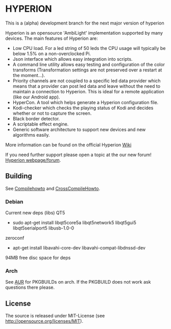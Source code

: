 HYPERION
========

This is a (alpha) development branch for the next major version of hyperion





Hyperion is an opensource 'AmbiLight' implementation supported by many devices. The main features of Hyperion are:
* Low CPU load. For a led string of 50 leds the CPU usage will typically be below 1.5% on a non-overclocked Pi.
* Json interface which allows easy integration into scripts.
* A command line utility allows easy testing and configuration of the color transforms (Transformation settings are not preserved over a restart at the moment...).
* Priority channels are not coupled to a specific led data provider which means that a provider can post led data and leave without the need to maintain a connection to Hyperion. This is ideal for a remote application (like our Android app).
* HyperCon. A tool which helps generate a Hyperion configuration file.
* Kodi-checker which checks the playing status of Kodi and decides whether or not to capture the screen.
* Black border detector.
* A scriptable effect engine.
* Generic software architecture to support new devices and new algorithms easily.

More information can be found on the official Hyperion [Wiki](https://wiki.hyperion-project.org) 

If you need further support please open a topic at the our new forum!
[Hyperion webpage/forum](https://www.hyperion-project.org).

## Building

See [Compilehowto](CompileHowto.txt) and [CrossCompileHowto](CrossCompileHowto.txt).

### Debian
Current new deps (libs)
QT5
- sudo apt-get install libqt5core5a libqt5network5 libqt5gui5 libqt5serialport5 libusb-1.0-0

zeroconf
- apt-get install libavahi-core-dev libavahi-compat-libdnssd-dev

94MB free disc space for deps

### Arch
See [AUR](https://aur.archlinux.org/packages/?O=0&SeB=nd&K=hyperion&outdated=&SB=n&SO=a&PP=50&do_Search=Go) for PKGBUILDs on arch. If the PKGBUILD does not work ask questions there please.

## License
The source is released under MIT-License (see http://opensource.org/licenses/MIT).
